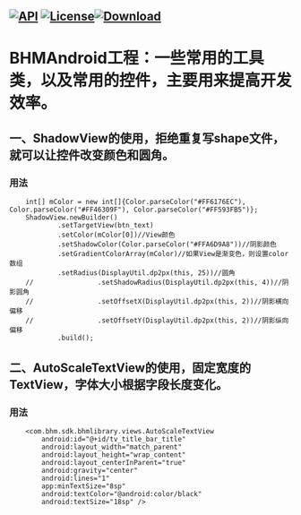 [![API](https://img.shields.io/badge/API-16%2B-brightgreen.svg)](https://android-arsenal.com/api?level=16) [![License](https://img.shields.io/badge/license-Apache%202-green.svg)](https://www.apache.org/licenses/LICENSE-2.0)[![Download](https://api.bintray.com/packages/bikie/bhm-sdk/BHMLibrary/images/download.svg) ](https://bintray.com/bikie/bhm-sdk/BHMLibrary/_latestVersion)
----
BHMAndroid工程：一些常用的工具类，以及常用的控件，主要用来提高开发效率。
===== 

## 一、ShadowView的使用，拒绝重复写shape文件，就可以让控件改变颜色和圆角。

### 用法

        int[] mColor = new int[]{Color.parseColor("#FF6176EC"), Color.parseColor("#FF46309F"), Color.parseColor("#FF593FB5")};
        ShadowView.newBuilder()
                .setTargetView(btn_text)
                .setColor(mColor[0])//View颜色
                .setShadowColor(Color.parseColor("#FFA6D9A8"))//阴影颜色
                .setGradientColorArray(mColor)//如果View是渐变色，则设置color数组
                .setRadius(DisplayUtil.dp2px(this, 25))//圆角
        //                .setShadowRadius(DisplayUtil.dp2px(this, 4))//阴影圆角
        //                .setOffsetX(DisplayUtil.dp2px(this, 2))//阴影横向偏移
        //                .setOffsetY(DisplayUtil.dp2px(this, 2))//阴影纵向偏移
                .build();


## 二、AutoScaleTextView的使用，固定宽度的TextView，字体大小根据字段长度变化。

### 用法

        <com.bhm.sdk.bhmlibrary.views.AutoScaleTextView
            android:id="@+id/tv_title_bar_title"
            android:layout_width="match_parent"
            android:layout_height="wrap_content"
            android:layout_centerInParent="true"
            android:gravity="center"        
            android:lines="1"
            app:minTextSize="8sp"
            android:textColor="@android:color/black"
            android:textSize="18sp" />
